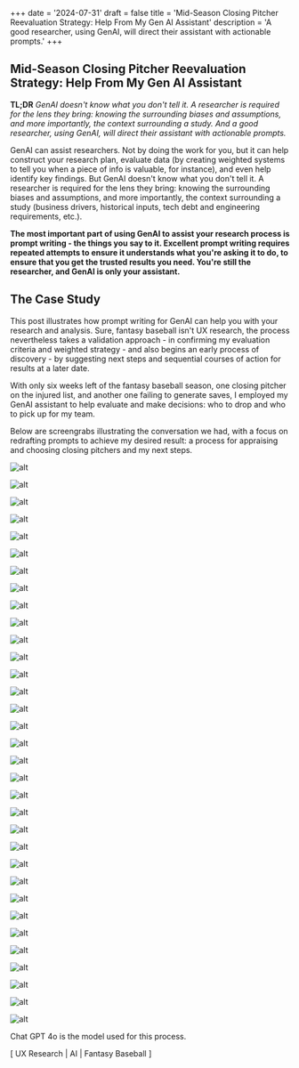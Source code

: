 +++
date = '2024-07-31'
draft = false
title = 'Mid-Season Closing Pitcher Reevaluation Strategy: Help From My Gen AI Assistant'
description = 'A good researcher, using GenAI, will direct their assistant with actionable prompts.'
+++

## Mid-Season Closing Pitcher Reevaluation Strategy: Help From My Gen AI Assistant

**TL;DR** *GenAI doesn't know what you don't tell it. A researcher is required for the lens they bring: knowing the surrounding biases and assumptions, and more importantly, the context surrounding a study. And a good researcher, using GenAI, will direct their assistant with actionable prompts.*

GenAI can assist researchers. Not by doing the work for you, but it can help construct your research plan, evaluate data (by creating weighted systems to tell you when a piece of info is valuable, for instance), and even help identify key findings. But GenAI doesn't know what you don't tell it. A researcher is required for the lens they bring: knowing the surrounding biases and assumptions, and more importantly, the context surrounding a study (business drivers, historical inputs, tech debt and engineering requirements, etc.).

**The most important part of using GenAI to assist your research process is prompt writing - the things you say to it. Excellent prompt writing requires repeated attempts to ensure it understands what you're asking it to do, to ensure that you get the trusted results you need. You're still the researcher, and GenAI is only your assistant.**

## The Case Study

This post illustrates how prompt writing for GenAI can help you with your research and analysis. Sure, fantasy baseball isn't UX research, the process nevertheless takes a validation approach - in confirming my evaluation criteria and weighted strategy - and also begins an early process of discovery - by suggesting next steps and sequential courses of action for results at a later date.

With only six weeks left of the fantasy baseball season, one closing pitcher on the injured list, and another one failing to generate saves, I employed my GenAI assistant to help evaluate and make decisions: who to drop and who to pick up for my team.

Below are screengrabs illustrating the conversation we had, with a focus on redrafting prompts to achieve my desired result: a process for appraising and choosing closing pitchers and my next steps.

![alt](/images/fifth-post/fifth_1.png)

![alt](/images/fifth-post/fifth_2.png)

![alt](/images/fifth-post/fifth_3.png)

![alt](/images/fifth-post/fifth_4.png)

![alt](/images/fifth-post/fifth_5.png)

![alt](/images/fifth-post/fifth_6.png)

![alt](/images/fifth-post/fifth_7.png)

![alt](/images/fifth-post/fifth_8.png)

![alt](/images/fifth-post/fifth_9.png)

![alt](/images/fifth-post/fifth_10.png)

![alt](/images/fifth-post/fifth_11.png)

![alt](/images/fifth-post/fifth_12.png)

![alt](/images/fifth-post/fifth_13.png)

![alt](/images/fifth-post/fifth_14.png)

![alt](/images/fifth-post/fifth_15.png.jpg)

![alt](/images/fifth-post/fifth_16.png)

![alt](/images/fifth-post/fifth_17.png)

![alt](/images/fifth-post/fifth_18.png)

![alt](/images/fifth-post/fifth_19.png)

![alt](/images/fifth-post/fifth_20.png)

![alt](/images/fifth-post/fifth_21.png)

![alt](/images/fifth-post/fifth_22.png)

![alt](/images/fifth-post/fifth_23.png)

![alt](/images/fifth-post/fifth_24.png)

![alt](/images/fifth-post/fifth_25.png)

![alt](/images/fifth-post/fifth_26.png)

![alt](/images/fifth-post/fifth_27.png)

![alt](/images/fifth-post/fifth_28.png)

![alt](/images/fifth-post/fifth_29.png)

![alt](/images/fifth-post/fifth_30.png)

![alt](/images/fifth-post/fifth_31.png)

![alt](/images/fifth-post/fifth_32.png)

![alt](/images/fifth-post/fifth_33.png)

Chat GPT 4o is the model used for this process.

[ UX Research | AI | Fantasy Baseball ]
